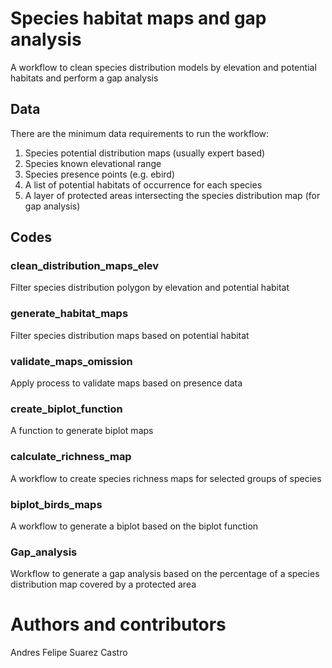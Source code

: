 # Species habitat maps and gap analysis

A workflow to clean species distribution models by elevation and potential habitats and perform a gap analysis

## Data

There are the minimum data requirements to run the workflow:

1. Species potential distribution maps (usually expert based)
2. Species known elevational range
3. Species presence points (e.g. ebird)
4. A list of potential habitats of occurrence for each species 
5. A layer of protected areas intersecting the species distribution map (for gap analysis)

## Codes

### clean_distribution_maps_elev

Filter species distribution polygon by elevation and potential habitat

### generate_habitat_maps

Filter species distribution maps based on potential habitat

### validate_maps_omission

Apply process to validate maps based on presence data

### create_biplot_function

A function to generate biplot maps

### calculate_richness_map

A workflow to create species richness maps for selected groups of species

### biplot_birds_maps

A workflow to generate a biplot based on the biplot function

### Gap_analysis

Workflow to generate a gap analysis based on the percentage of a species distribution map covered by a protected area

# Authors and contributors

Andres Felipe Suarez Castro
